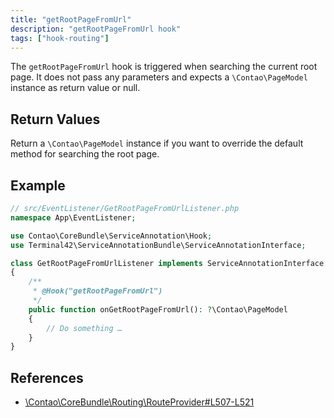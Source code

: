 ```yaml
---
title: "getRootPageFromUrl"
description: "getRootPageFromUrl hook"
tags: ["hook-routing"]
---
```


The `getRootPageFromUrl` hook is triggered when searching the current root page.
It does not pass any parameters and expects a `\Contao\PageModel` instance as return
value or null.


## Return Values

Return a `\Contao\PageModel` instance if you want to override the default method
for searching the root page.


## Example

```php
// src/EventListener/GetRootPageFromUrlListener.php
namespace App\EventListener;

use Contao\CoreBundle\ServiceAnnotation\Hook;
use Terminal42\ServiceAnnotationBundle\ServiceAnnotationInterface;

class GetRootPageFromUrlListener implements ServiceAnnotationInterface
{
    /**
     * @Hook("getRootPageFromUrl")
     */
    public function onGetRootPageFromUrl(): ?\Contao\PageModel
    {
        // Do something …
    }
}
```


## References

* [\Contao\CoreBundle\Routing\RouteProvider#L507-L521](https://github.com/contao/contao/blob/4.7.6/core-bundle/src/Routing/RouteProvider.php#L507-L521)
